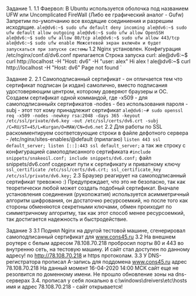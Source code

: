 Задание 1.
1.1 Фаервол: В Ubuntu используется оболочка под названием UFW или  Uncomplicated FireWall
(Либо ее графический аналог - Gufw)
Запретим по-умолчанию все входящие соединиения и разрешим исходящие. 
`
ale@dv6:~$ sudo ufw default deny incoming
ale@dv6:~$ sudo ufw default allow outgoing
ale@dv6:~$ sudo ufw allow OpenSSH
ale@dv6:~$ sudo ufw allow 80/tcp
ale@dv6:~$ sudo ufw allow 443/tcp
ale@dv6:~$ sudo ufw enable
Межсетевой экран включён и будет запускаться при запуске системы
`
1.2 Nginx установлен.
    Конфигурация /etc/nginx/conf.d/dv6.conf прилагается
    Строка запуска curl:
ale@dv6:~$ curl http://localhost -H "Host: dv6" -H "user: alex"
Hi alex ! 
ale@dv6:~$ curl http://localhost -H "Host: dv6"
Page not found
`

Задание 2.
2.1 Самоподписанный сертификат - он отличается тем что сертификат подписан (и издан) самолично, вместо подписания удостоверяющим центром, которому доверяют браузеры и ОС.
Создаем сертификат одной коммандой, где
-x509 - для самоподписанныйх сертификатов
-nodes - без использования пароля
-subj - этот тот кому принадлежит сертификат
`
ale@dv6:~# sudo openssl req -x509 -nodes -newkey rsa:2048 -days 365 -keyout /etc/ssl/private/dv6.key -out /etc/ssl/certs/dv6.crt -subj /C=RU/ST=45/L=Kurgan/O=MAW/CN=dv6.net
`
2.2 Для работы по SSL раскомментируем соответсвующие строки в файле дефотного сервера - /etc/nginx/sites-enables/@default  (прилагаю)
`
	listen 443 ssl default_server;
	listen [::]:443 ssl default_server;
`
а так же строку с конфигурацией  самоподписанного сертификата
`
	#include snippets/snakeoil.conf;
	include snippets/dv6.conf;
`
файл snippets/dv6.conf содержит пути к сертификату и приватному ключу
`
ssl_certificate /etc/ssl/certs/dv6.crt;
ssl_certificate_key /etc/ssl/private/dv6.key;
`
2.3 Браузер реагирует на самоподписанный сертификат тревожно :) Предупреждает, что это не безопасно, так как теоретически любой может создать подобный сертификат.
Вначале установления соединения (рукопожатия) используется асимметричный алгоритм шифрования, он достаточно ресурсоемкий, но после того как стороны 
обменяются секретными ключами, обмен проиходит по симметричному алгоритму, так как этот способ менее ресурсоемкий, так достигается надежность и быстродействие.


Задание 3
3.1 Поднял Nginx на другой тестовой машине, сгенерировал самоподписанный сертификат для www.cons45.ru 
3.2 На внешнем роутере с белым адресом 78.108.70.218 пробросил порты 80 и 443 во внутренню сеть, на тестовую машину.
И сайт стал доступен по данному адресу! по http://78.108.70.218  и https протоколам.
3.3 У DNS-регистратора прописал A-запись для поддомена www.cons45.ru адрес 78.108.70.218
На данный момент 16-04-2020 14:00 МСК сайт еще не резолвится по доменному имени. Не прошло обновление зоны на dns-серверах
3.4. прописал у себя локально в c:\windows\dreivers\etc\hosts  имя и адрес 78.108.70.218 - сайт открывается!









